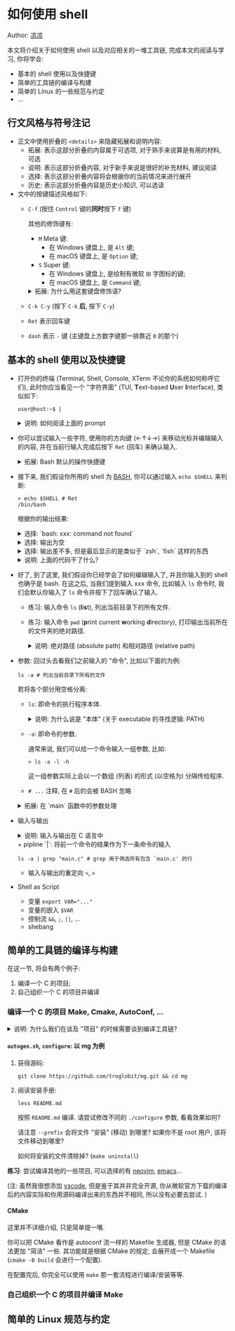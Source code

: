 # 如何使用 shell

Author: [凉凉](https://github.com/li-yiyang)

本文将介绍关于如何使用 shell 以及对应相关的一堆工具链, 完成本文的阅读与学习,
你将学会:
+ 基本的 shell 使用以及快捷键
+ 简单的工具链的编译与构建
+ 简单的 Linux 的一些规范与约定
+ ...

## 行文风格与符号注记
+ 正文中使用折叠的 `<details>` 来隐藏拓展和说明内容:
  + 拓展: 表示这部分折叠的内容属于可选项, 对于熟手来说算是有用的材料, 可选
  + 说明: 表示这部分折叠内容, 对于新手来说是很好的补充材料, 建议阅读
  + 选择: 表示这部分折叠内容将会根据你的当前情况来进行展开
  + 历史: 表示这部分折叠内容是历史小知识, 可以选读
+ 文中的按键描述风格如下:
  + `C-f` (按住 `Control` 键的​**同时**​按下 `f` 键)

    其他的修饰键有:
    + `M` Meta 键:
      + 在 Windows 键盘上, 是 `Alt` 键;
      + 在 macOS 键盘上, 是 `Option` 键;
    + `S` Super 键:
      + 在 Windows 键盘上, 是绘制有微软 `田` 字图标的键;
      + 在 macOS 键盘上, 是 `Command` 键;

    <details>
    <summary>拓展: 为什么用这套键盘修饰语? </summary>
    <div markdown="1">
    在一些旧电脑 (比如 Lisp Machine) 键盘上, 确实存在一一对应的 [Meta 键](https://en.wikipedia.org/wiki/Meta_key),
    以及 [Super 键](https://en.wikipedia.org/wiki/Super_key_(keyboard_button)). 这些设计语言被 [GNU](https://en.wikipedia.org/wiki/GNU) 软件集所继承了下来,
    成为了早期 (甚至到了现在) 在 Linux 中所包含的一批功能性的软件.

    由于这套规范影响深远, 所以大部分程序都会对其有一定的借鉴.
    比如 macOS 的系统默认快捷键就是如是设计.

    (当然, 也有可能是直接调库 [GNU readline](https://tiswww.case.edu/php/chet/readline/rltop.html) 导致的)

    不管怎么说, 在这里我们将会使用这套语言.
    </div>
    </details>
  + `C-k C-y` (按下 `C-k` **后**, 按下 `C-y`)
  + `Ret` 表示回车键
  + `dash` 表示 `-` 键 (主键盘上方数字键那一排靠近 `0` 的那个)

## 基本的 shell 使用以及快捷键
+ 打开你的终端 (Terminal, Shell, Console, XTerm 不论你的系统如何称呼它们),
  此时你应当看见一个 "字符界面" (TUI, **T**​ext-based **U**​ser **I**​nterface),
  类似如下:

  ```text
  user@host:~$ |
  ```

  <details>
  <summary>说明: 如何阅读上面的 prompt</summary>
  <div markdown="1">

  其中 `|` 为你的 [光标](https://en.wikipedia.org/wiki/Cursor_(user_interface)) (cursor) 所在的位置.

  其中 `user@host:~$` 这部分我们称为 prompt, 一般的, prompt 中会显示许多有用的信息,
  比如告诉我们当前操作 shell 的用户名称为 `user`, 操作的这台机器的名称为 `hostname`,
  当前所在的文件夹 (目录, current working directory) 为 `~`.

  当然, 你也可以选择 [自定义](https://www.gnu.org/software/bash/manual/bash.html#Controlling-the-Prompt) prompt 的显示内容 ([Bash Generator](https://bash-prompt-generator.org)).

  </div>
  </details>
+ 你可以尝试输入一些字符, 使用你的方向键 (←↑↓→) 来移动光标并编辑输入的内容,
  并在当前行输入完成后按下 `Ret` (回车) 来确认输入.

  <details>
  <summary>拓展: Bash 默认的操作快捷键</summary>
  <div markdown="1">

  如果你恰好使用过 Emacs, Bash 的默认操作模式叫作 [emacs-mode](https://www.gnu.org/software/bash/manual/bash.html#Command-Line-Editing), 你可以使用类似
  Emacs 中的编辑快捷键来对 Bash 中的输入进行编辑, 比如:
  + `C-f` 向前 (右) 移动一个​**字符** (**f**​orward);
  + `C-b` 向后 (左) 移动一个​**字符** (**b**​ackward);
  + `M-f` 向前 (右) 移动一个​**单词** (**f**​orward word);
  + `M-b` 向后 (左) 移动一个​**单词** (**b**​ackward word);
  + `C-n` 下一行 (**n**​ext line);
  + `C-p` 上一行 (**p**​revious line);
  + `C-o` 换行 (**o**​pen new line);
  + `C-k` 删除在当前行光标后的所有内容 (**k**​ill);
  + `C-w` 删除前一个​**单词** (**w**​ord);
  + [more](https://www.gnu.org/software/bash/manual/bash.html#Command-Line-Editing)

  </div>
  </details>
+ 接下来, 我们假设你所用的 shell 为 [BASH](https://www.gnu.org/software/bash/), 你可以通过输入 `echo $SHELL` 来判断:

  ```shell
  > echo $SHELL # Ret
  /bin/bash
  ```

  根据你的输出结果:

  <details>
  <summary markdown="1">
  选择: `bash: xxx: command not found`
  </summary>
  <div markdown="1">
  请仔细看看你的 `xxx` 部分是否输入正确, 真的是 `echo` 吗?
  若是, 则你的 Linux 可能有些不太对劲. 请检查 `PATH` 是否正确,
  发行版是否损坏, 等.
  </div>
  </details>

  <details>
  <summary>选择: 输出为空</summary>
  <div markdown="1">
  请检查你的 `$SHELL` 是否输入正确, 真的是 `%SHELL` 吗?
  若是, 则说明这个环境变量为空.
  </div>
  </details>

  <details>
  <summary markdown=1>
  选择: 输出差不多, 但是最后显示的是类似于 `zsh`, `fish` 这样的东西
  </summary>
  <div markdown="1">
  这倒不是什么大问题, 这说明你的默认 shell 是 [ZSH](https://en.wikipedia.org/wiki/Z_shell), [Fish](https://en.wikipedia.org/wiki/Fish_(Unix_shell)) 这样的 shell.
  你可以通过输入 `bash` 命令来切换到 BASH.
  </div>
  </details>

  <details>
  <summary>说明: 上面的代码干了什么? </summary>
  <div markdown="1">
  + `echo` 这个命令将会原封不动地输出后面跟着的所有的参数.
  + `$SHELL` 可以看作是两个部分 `$` 前缀以及 `SHELL` 环境变量 (env) 名称,
    将会用 `SHELL` 这个变量替换 `$SHELL` 作为输入

  没事, 到了这里还是不懂也没有关系, 你可以先看看后文.
  </div>
  </details>
+ 好了, 到了这里, 我们假设你已经学会了如何编辑输入了,
  并且你输入到的 shell 也确乎是 bash. 在这之后, 当我们提到输入 xxx  命令,
  比如输入 `ls` 命令时, 我们会默认你输入了 `ls` 命令并按下了回车确认了输入.

  + 练习: 输入命令 `ls` (**l**​i​**s**​t), 列出当前目录下的所有文件.
  + 练习: 输入命令 `pwd` (**p**​rint current **w**​orking **d**​irectory),
    打印输出当前所在的文件夹的绝对路径.

    <details>
    <summary>说明: 绝对路径 (absolute path) 和相对路径 (relative path)</summary>
    <div markdown="1">
    虽然这两个东西算是少有的光看名字就非常直观的, 我们先从相对路径开始:
    + 假设当前文件夹中有文件夹 `a`, `b`, `c`:

      ```shell
      > ls
      a b c
      ```

      在 `a` 中的文件 `a1`, 在当前文件夹看来, 就是 `a/a1`, 即 `a/a1` 就是一个相对路径;
    + 那么如果我们现在切换到了 `a` 文件夹下, 该如何找到 `b` 文件夹中的文件 `b1` 呢?

      ```shell
      cd a # 进入到文件夹 a 中
      ```

      答案是 `../a/a1`:

      ```shell
      file ../a/a1 # 检查文件 ../a/a1 的类型
      ```

      其中 `..` 表示上级目录, 而 `.` 表示当前目录.

      <details>
      <summary>历史: 隐藏文件的命名</summary>
      <div markdown=1>
      由于 `..` 和 `.` 的命名特殊性, 历史上 `ls` 命令默认会不显示这两个文件.
      而做到这一点的方式非常的粗暴: 凡是以 `.` 开头的文件都不会显示.

      Read more:
      + [file_ignored | ls.c](https://github.com/coreutils/coreutils/blob/5cecd703e57b2e1301767d82cbe5bb01cae88472/src/ls.c#L3183)
      + [Linux History: How Dot Files Became Hidden Files](https://linux-audit.com/linux-history-how-dot-files-became-hidden-files/)
      </div>
      </details>
    + 相信现在你应该大概了解相对路径了吧... 如果仍然不太了解, 下面是一个例子:

      ```shell
      > tree . # 以树状图显示当前目录下的文件结构
      .
      ├── a
      │   ├── a1
      │   │   ├── a11
      │   │   ├── a12
      │   │   └── a13
      │   ├── a2
      │   │   ├── a21
      │   │   ├── a22
      │   │   └── a23
      │   └── a3
      │       ├── a31
      │       ├── a32
      │       └── a33
      ├── b
      │   ├── b1
      │   │   ├── b11
      │   │   └── b12
      │   └── b2
      │       ├── b21
      │       └── b22
      └── test.txt
      ```

      请任意选择两个文件并指出他们之间相互的相对路径, 如:
      `a11` 相对 `b22` 的相对路径: `../../b/b22`.

    那么绝对路径就比较好理解了: 相对根目录 `/` 的相对路径就是绝对路径了.
    比如根目录下的 `/home/user`, 也就是我们的用户目录 `~`.
    </div>
    </details>
+ 参数: 回过头去看我们之前输入的 "命令", 比如以下面的为例:

  ```shell
  ls -a # 列出当前目录下所有的文件
  ```

  若将各个部分用空格分离:
  + `ls`: 即命令的执行程序本体.

    <details>
    <summary>说明: 为什么说是 "本体" (关于 executable 的寻找逻辑: PATH)</summary>
    <div markdown="1">
    你可以用 `which ls` 来找到 `ls` 程序的绝对路径.

    那么为什么 Shell 就知道 `ls` 具体在哪里呢?
    是因为 `ls` 之类的程序是 Shell 的保留关键字吗?

    并不是, Shell 通过环境变量 PATH 中指定的路径去查找当前输入的执行程序的具体所在位置,
    比如我们可以编写一个简单的程序 `hello_world.c`:

    ```shell
    > gcc -o hello_world hello_world && pwd
    /any/path/is/okay
    ```

    然后将 `hello_world` 所在的文件夹添加到 `PATH` 中:

    ```shell
    > export PATH="/any/path/is/okay:$PATH"
    ```

    注: `PATH` 中使用 `:` 分隔路径.

    这样在 Shell 中就可以用 `hello_world` 来直接调用我们编译好的程序了.

    那么对于不在 PATH 中的可执行程序, SHELL 又是如何寻找的呢?

    答案是通过相对路径 `./hello_world` 或是绝对路径 `/any/path/is/okay/hello_world`
    来进行查找.
    </div>
    </details>
  + `-a`: 即命令的参数.

    通常来说, 我们可以给一个命令输入一组参数, 比如:

    ```shell
    > ls -a -l -h
    ```

    这一组参数实际上会以一个数组 (列表) 的形式 (以空格为) 分隔传给程序.
  + `# ...` 注释, 在 `#` 后的会被 BASH 忽略

  <details>
  <summary markdown=1>拓展: 在 `main` 函数中的参数处理</summary>
  <div markdown=1>
  用一个 `main` 函数来理解估计会非常方便:

  ```c
  #include "stdio.h"

  int main(int argc, char** argv) {
    // argc: count of args + 1
    // argv: values of arg (as a array),
    //       the first *(argv) is the executable file itself

    printf("You've passed in %d arguments to executable file:\n", argc - 1);
    prinft("    %s\n", *argv);
    printf("They are:\n");

    for (int i = 1; i < argc; i++)
      printf("+ `%s'\n", *(argv + i));

    return 0;
  }
  ```

  编译并测试:

  ```shell
  > gcc -o main main.c && ./main "Hello World" "This is Second" This is Not Third
  You've passed in 6 arguments to executable file:
      /any/path/to/main
  They are:
  + `Hello World'
  + `This is Second'
  + `This'
  + `is'
  + `Not'
  + `Third'
  ```

  显然, 你可以通过编写一个 argparser 的函数来处理输入的参数, 然后根据参数,
  输出你应当输出的结果.

  </div>
  </details>
+ 输入与输出

  <details>
  <summary>说明: 输入与输出在 C 语言中</summary>
  <div markdown="1">
  这些输入与输出其实对应的就是 C 语言中我们的 `stdin` (standard input) 与
  `stdout`(standard output). 这也是为什么我们在编写 `read` 类型的函数的时候,
  会用 `EOF` (**E**​nd **O**​f **F**​ile) 来作为输入的终止.
  </div>
  </details>
  + pipline `|`: 将前一个命令的结果作为下一条命令的输入

    ```shell
    ls -a | grep "main.c" # grep 用于筛选所有包含 `main.c' 的行
    ```
  + 输入与输出的重定向 `<`, `>`
+ Shell as Script
  + 变量 `export VAR="..."`
  + 变量的嵌入 `$VAR`
  + 控制流 `&&`, `;`, `||`, ...
  + shebang

## 简单的工具链的编译与构建
在这一节, 将会有两个例子:
1. 编译一个 C 的项目;
2. 自己组织一个 C 的项目并编译

### 编译一个 C 的项目 Make, Cmake, AutoConf, ...
<details>
<summary>说明: 为什么我们在谈及 "项目" 的时候需要谈到编译工具链? </summary>
<div markdown="1">

当我们的工具的代码量并不大的情况下, 比如只有一个 `main` 函数的简单计算器,
谈及编译的时候往往是一个简单的 `CC` 命令即可完成的事情:

```shell
gcc -o calculator calculator.c
```

但是真实情况下, 譬如我们引用或调包了一个库, 比方说 [webview](https://github.com/webview/webview),
在编译的时候, 我们就需要将这个调用的库引用过来:

```shell
gcc -o webview_calculator webview_calculator.c -framework WebKit -ldl -...
```

注: 这里只是一个示意, 实际上有一大堆 link 和 compile 的参数.

那么, 为什么会这么复杂?

可以从一个更加简单的例子来看, 假设我们有一个不同系统下不同表现的函数:

```c
// simple.c
#include "stdio.h"

int main() {

#ifdef __MAC_OS_X__
  printf("This is compiled for macOS\n");
#endif

#ifdef __LINUX__
  printf("This is comipled for Linux\n");
#endif

}
```

我们在编译的时候可以使用 `-D<macro_name>(=macro_value)` 的形式来定义宏,
于是对于上面的代码, 我们可以为 `macOS` 编译:

```shell
> gcc -o simple simple.c -D__MAC_OS_X__ && ./simple
This is compiled for macOS
```

当然, 实际上并不是使用 `__MAC_OS_X__` 这样的标记手动指定编译的系统,
而是通过 [Pre-defined Compiler Macros](https://sourceforge.net/p/predef/wiki/OperatingSystems/) 中说明的宏进行自动检测.

我们完全可以替换上文中的代码 `__MAC_OS_X__` 中的 `printf`,
变成在另一个文件中定义的一个函数, 比如 `attack_mac_os.c` 中的 `attack_mac_os`,
对于 `__LINUX__` 也同样可以有 `attack_linux.c` 中的 `attack_linux` 函数.
这样我们可以选择对于不同的编译对象, 只编译部分对应的代码, 从而使得我们的程序即小巧,
又具有可移植性.

那么如何实现这一操作呢?

假设我们的 `attack_mac_os.c` 文件如下:

```c
// attack_mac_os.c
#include "stdio.h"

void attack_mac_os() {
  printf("Haha, your macOS is being cracked. \n");
}
```

而主函数文件如下:

```c
// main.c

#ifdef __APPLE__
void attack_mac_os();
#endif

int main() {
#ifdef __APPLE__
  attack_mac_os();
#endif
}
```

因为 `gcc` 一次编译一个文件, 所以我们需要先编译 `attack_mac_os` (等其他文件),
即在编译完 `main.c` 的所有依赖后, 再编译 `main.c` 文件:

```shell
> gcc -o attack_mac_os.o attack_mac_os.c -c
> gcc -o simple main.c attack_mac_os.o
> ./simple
Haha, your macOS is being cracked.
```

在这中间发生了什么? (简单但是并不准确的解释)
+ 在 `main.c` 中, 我们定义了一个 `void attack_mac_os()`,
  这是为了告诉编译器, 有一个不接受输入参数, 也不返回参数的函数,
  名字叫作 `attack_mac_os`.
+ 尽管编译器可能并不知道这个函数的具体定义是什么, 但是它确实会保留这个符号.
+ 在第一个 `gcc` 编译的时候, 我们编译了具体定义 `attack_mac_os` 这个函数的文件,
  但是通过添加一个 `-c` 的参数, 使得编译器在 **c**​ompilation 阶段就停止;
+ 在第二个 `gcc` 编译的时候, 我们将所有的结果都合并 (link) 在一起,
  那个被保留的符号 `attack_mac_os` 在这个时候也会找到自己的定义.

那么对于一个较大的项目, 我们想要编译一个结果, 肯定不会像这样手动去解决各种编译顺序和依赖,
最简单的方式就是写一个 Shell 脚本, 描述编译的全过程并进行自动化处理;
但是缺点就是 Shell 脚本可维护性较差, 所以渐渐地会有人想出如何替代,
或者如何有更好的自动化管理工具, 于是就有了 Make, CMake 之类的东西.

</div>
</details>

#### `autogen.sh`, `configure`: 以 mg 为例
1. 获得源码:

   ```shell
   git clone https://github.com/troglobit/mg.git && cd mg
   ```
2. 阅读安装手册:

   ```shell
   less README.md
   ```

   按照 `README.md` 编译. 请尝试修改不同的 `./configure` 参数,
   看看效果如何?

   请注意 `--prefix` 会将文件 "安装" (移动) 到哪里? 如果你不是 root 用户,
   该将文件移动到哪里?

   如何将安装的文件清除掉? (`make uninstall`)

**练习**: 尝试编译其他的一些项目, 可以选择的有 [neovim](https://github.com/neovim/neovim), [emacs](https://github.com/emacs-mirror/emacs)...

(注: 虽然我很想添加 [vscode](https://github.com/microsoft/vscode), 但是鉴于其并非完全开源,
你从微软官方下载的编译后的内容实际和你用源码编译出来的东西并不相同,
所以没有必要去尝试. )

#### CMake
这里并不详细介绍, 只是简单提一嘴.

你可以把 CMake 看作是 autoconf 流一样的 Makefile 生成器,
但是 CMake 的语法更加 "简洁" 一些. 其功能就是根据 CMake 的规定,
会展开成一个 Makefile (`cmake -B build` 会进行一个配置).

在配置完后, 你完全可以使用 `make` 那一套流程进行编译/安装等等.

### 自己组织一个 C 的项目并编译 Make

## 简单的 Linux 规范与约定

